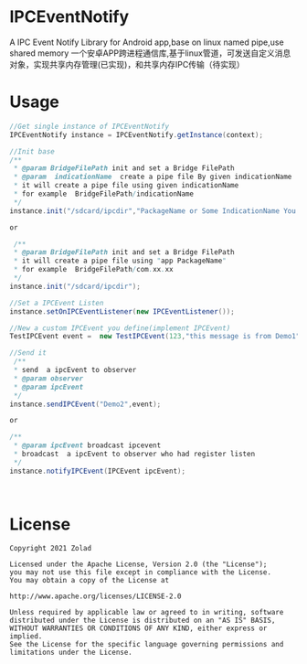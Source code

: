 # IPCEventNotify

A IPC Event Notify Library for Android app,base on linux named pipe,use shared memory 一个安卓APP跨进程通信库,基于linux管道，可发送自定义消息对象，实现共享内存管理(已实现)，和共享内存IPC传输（待实现）

Usage
==============

```java
//Get single instance of IPCEventNotify
IPCEventNotify instance = IPCEventNotify.getInstance(context);

//Init base
/**
 * @param BridgeFilePath init and set a Bridge FilePath
 * @param  indicationName  create a pipe file By given indicationName
 * it will create a pipe file using given indicationName
 * for example  BridgeFilePath/indicationName
 */
instance.init("/sdcard/ipcdir","PackageName or Some IndicationName You want");

or

 /**
 * @param BridgeFilePath init and set a Bridge FilePath
 * it will create a pipe file using "app PackageName"
 * for example  BridgeFilePath/com.xx.xx
 */
instance.init("/sdcard/ipcdir");

//Set a IPCEvent Listen
instance.setOnIPCEventListener(new IPCEventListener());

//New a custom IPCEvent you define(implement IPCEvent)
TestIPCEvent event =  new TestIPCEvent(123,"this message is from Demo1");

//Send it
 /**
 * send  a ipcEvent to observer
 * @param observer
 * @param ipcEvent
 */
instance.sendIPCEvent("Demo2",event);

or

/**
 * @param ipcEvent broadcast ipcevent
 * broadcast  a ipcEvent to observer who had register listen
 */
instance.notifyIPCEvent(IPCEvent ipcEvent);

        
```


License
==============

    Copyright 2021 Zolad

    Licensed under the Apache License, Version 2.0 (the "License");
    you may not use this file except in compliance with the License.
    You may obtain a copy of the License at

    http://www.apache.org/licenses/LICENSE-2.0

    Unless required by applicable law or agreed to in writing, software
    distributed under the License is distributed on an "AS IS" BASIS,
    WITHOUT WARRANTIES OR CONDITIONS OF ANY KIND, either express or implied.
    See the License for the specific language governing permissions and
    limitations under the License.
